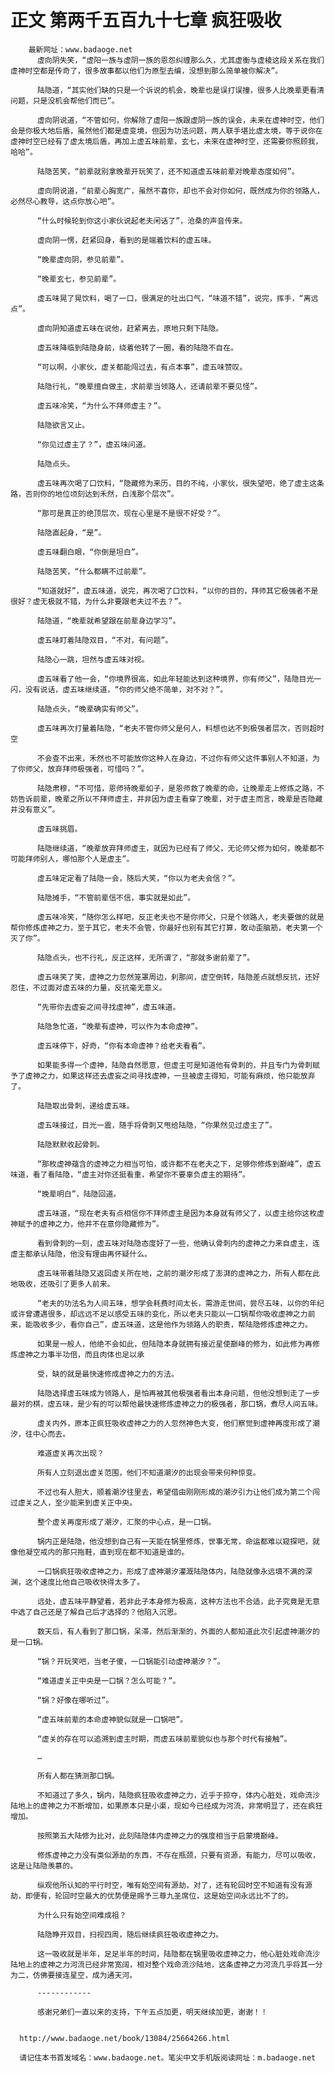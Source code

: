 # 正文 第两千五百九十七章 疯狂吸收
        最新网址：www.badaoge.net
          虚向阴失笑，“虚阳一族与虚阴一族的恩怨纠缠那么久，尤其虚衡与虚棱这段关系在我们虚神时空都是传奇了，很多故事都以他们为原型去编，没想到那么简单被你解决”。
      
          陆隐道，“其实他们缺的只是一个诉说的机会，晚辈也是误打误撞，很多人比晚辈更看清问题，只是没机会帮他们而已”。
      
          虚向阴说道，“不管如何，你解除了虚阳一族跟虚阴一族的误会，未来在虚神时空，他们会是你极大地后盾，虽然他们都是虚变境，但因为功法问题，两人联手堪比虚太境，等于说你在虚神时空已经有了虚太境后盾，再加上虚五味前辈，玄七，未来在虚神时空，还需要你照顾我，哈哈”。
      
          陆隐苦笑，“前辈就别拿晚辈开玩笑了，还不知道虚五味前辈对晚辈态度如何”。
      
          虚向阴说道，“前辈心胸宽广，虽然不喜你，却也不会对你如何，既然成为你的领路人，必然尽心教导，这点你放心吧”。
      
          “什么时候轮到你这小家伙说起老夫闲话了”，沧桑的声音传来。
      
          虚向阴一愣，赶紧回身，看到的是端着饮料的虚五味。
      
          “晚辈虚向阴，参见前辈”。
      
          “晚辈玄七，参见前辈”。
      
          虚五味晃了晃饮料，喝了一口，很满足的吐出口气，“味道不错”，说完，挥手，“离远点”。
      
          虚向阴知道虚五味在说他，赶紧离去，原地只剩下陆隐。
      
          虚五味降临到陆隐身前，绕着他转了一圈，看的陆隐不自在。
      
          “可以啊，小家伙，虚关都能闯过去，有点本事”，虚五味赞叹。
      
          陆隐行礼，“晚辈擅自做主，求前辈当领路人，还请前辈不要见怪”。
      
          虚五味冷笑，“为什么不拜师虚主？”。
      
          陆隐欲言又止。
      
          “你见过虚主了？”，虚五味问道。
      
          陆隐点头。
      
          虚五味再次喝了口饮料，“隐藏修为来历，目的不纯，小家伙，很失望吧，绝了虚主这条路，否则你的地位顷刻达到禾然，白浅那个层次”。
      
          “那可是真正的绝顶层次，现在心里是不是很不好受？”。
      
          陆隐直起身，“是”。
      
          虚五味翻白眼，“你倒是坦白”。
      
          陆隐苦笑，“什么都瞒不过前辈”。
      
          “知道就好”，虚五味道，说完，再次喝了口饮料，“以你的目的，拜师其它极强者不是很好？虚无极就不错，为什么非要跟老夫过不去？”。
      
          陆隐道，“晚辈就希望跟在前辈身边学习”。
      
          虚五味盯着陆隐双目，“不对，有问题”。
      
          陆隐心一跳，坦然与虚五味对视。
      
          虚五味看了他一会，“你境界很高，如此年轻能达到这种境界，你有师父”，陆隐目光一闪，没有说话，虚五味继续道，“你的师父绝不简单，对不对？”。
      
          陆隐点头，“晚辈确实有师父”。
      
          虚五味再次打量着陆隐，“老夫不管你师父是何人，料想也达不到极强者层次，否则超时空
      
          不会查不出来，禾然也不可能放你这种人在身边，不过你有师父这件事别人不知道，为了你师父，放弃拜师极强者，可惜吗？”。
      
          陆隐肃穆，“不可惜，恩师待晚辈如子，是恩师救了晚辈的命，让晚辈走上修炼之路，不妨告诉前辈，晚辈之所以不拜师虚主，并非因为虚主看穿了晚辈，对于虚主而言，晚辈是否隐藏并没有意义”。
      
          虚五味挑眉。
      
          陆隐继续道，“晚辈放弃拜师虚主，就因为已经有了师父，无论师父修为如何，晚辈都不可能拜师别人，哪怕那个人是虚主”。
      
          虚五味定定看了陆隐一会，随后大笑，“你以为老夫会信？”。
      
          陆隐摊手，“不管前辈信不信，事实就是如此”。
      
          虚五味冷笑，“随你怎么样吧，反正老夫也不是你师父，只是个领路人，老夫要做的就是帮你修炼虚神之力，至于其它，老夫不会管，你最好也别有其它打算，敢动歪脑筋，老夫第一个灭了你”。
      
          陆隐点头，也不行礼，反正这样，无所谓了，“那就多谢前辈了”。
      
          虚五味笑了笑，虚神之力忽然笼罩周边，刹那间，虚空倒转，陆隐差点就想反抗，还好忍住，不过面对虚五味的力量，反抗毫无意义。
      
          “先带你去虚妄之间寻找虚神”，虚五味道。
      
          陆隐急忙道，“晚辈有虚神，可以作为本命虚神”。
      
          虚五味停下，好奇，“你有本命虚神？给老夫看看”。
      
          如果能多得一个虚神，陆隐自然愿意，但虚主可是知道他有骨刺的，并且专门为骨刺赋予了虚神之力，如果这样还去虚妄之间寻找虚神，一旦被虚主得知，可能有麻烦，他只能放弃了。
      
          陆隐取出骨刺，递给虚五味。
      
          虚五味接过，目光一震，随手将骨刺又甩给陆隐，“你果然见过虚主了”。
      
          陆隐默默收起骨刺。
      
          “那枚虚神蕴含的虚神之力相当可怕，或许都不在老夫之下，足够你修炼到巅峰”，虚五味道，看了看陆隐，“虚主对你还挺看重，希望你不要辜负虚主的期待”。
      
          “晚辈明白”，陆隐回道。
      
          虚五味道，“现在老夫有点相信你不拜师虚主是因为本身就有师父了，以虚主给你这枚虚神赋予的虚神之力，他并不在意你隐藏修为”。
      
          看到骨刺的一刻，虚五味对陆隐态度好了一些，他确认骨刺内的虚神之力来自虚主，连虚主都承认陆隐，他没有理由再怀疑什么。
      
          虚五味带着陆隐又返回虚关所在地，之前的潮汐形成了澎湃的虚神之力，所有人都在此地吸收，还吸引了更多人前来。
      
          “老夫的功法名为人间五味，想学会耗费时间太长，需游走世间，尝尽五味，以你的年纪或许曾遭遇很多，却远远不足以感受五味的变化，所以老夫只能以一口锅帮你吸收虚神之力前来，能吸收多少，看你自己”，虚五味道，这是他作为领路人的职责，帮陆隐修炼虚神之力。
      
          如果是一般人，他绝不会如此，但陆隐本身就拥有接近星使巅峰的修为，如此修为再修炼虚神之力事半功倍，而且肉体也足以承
      
          受，缺的就是最快速修成虚神之力的方法。
      
          陆隐选择虚五味成为领路人，是怕再被其他极强者看出本身问题，但他没想到走了一步最对的棋，虚五味，是少有的可以帮他最快速修炼虚神之力的极强者，那口锅，煮尽人间五味。
      
          虚关内外，原本正疯狂吸收虚神之力的人忽然神色大变，他们察觉到虚神再度形成了潮汐，往中心而去。
      
          难道虚关再次出现？
      
          所有人立刻退出虚关范围，他们不知道潮汐的出现会带来何种惊变。
      
          不过也有人胆大，顺着潮汐往里去，希望借由刚刚形成的潮汐引力让他们成为第二个闯过虚关之人，至少能来到虚关正中央。
      
          整个虚关再度形成了潮汐，汇聚的中心点，是一口锅。
      
          锅内正是陆隐，他没想到自己有一天能在锅里修炼，世事无常，命运都难以窥探吧，就像他凝空戒内的那只拖鞋，直到现在都不知道是谁的。
      
          一口锅疯狂吸收虚神之力，形成了虚神潮汐灌溉陆隐体内，陆隐就像永远填不满的深渊，这个速度比他自己吸收快得太多了。
      
          远处，虚五味平静望着，若非此子本身修为极高，这种方法也不合适，此子究竟是无意中选了自己还是了解自己后才选择的？他陷入沉思。
      
          数天后，有人看到了那口锅，呆滞，然后渐渐的，外面的人都知道此次引起虚神潮汐的是一口锅。
      
          “锅？开玩笑吧，当老子傻，一口锅能引动虚神潮汐？”。
      
          “难道虚关正中央是一口锅？怎么可能？”。
      
          “锅？好像在哪听过”。
      
          “虚五味前辈的本命虚神貌似就是一口锅吧”。
      
          “虚关的存在可以追溯到虚主时期，而虚五味前辈貌似也与那个时代有接触”。
      
          …
      
          所有人都在猜测那口锅。
      
          不知道过了多久，锅内，陆隐疯狂吸收虚神之力，近乎于掠夺，体内心脏处，戏命流沙陆地上的虚神之力不断增加，如果原本只是小渠，现如今已经成为河流，非常明显了，还在疯狂增加。
      
          按照第五大陆修为比对，此刻陆隐体内虚神之力的强度相当于启蒙境巅峰。
      
          修炼虚神之力没有类似源劫的东西，不存在瓶颈，只要有资源，有能力，尽可以吸收，这是让陆隐羡慕的。
      
          纵观他所认知的平行时空，唯有始空间有源劫，对了，还有轮回时空不知道有没有源劫，即便有，轮回时空最大的优势便是赐予三尊九圣席位，这是始空间永远比不了的。
      
          为什么只有始空间难成祖？
      
          陆隐睁开双目，扫视四周，随后继续疯狂吸收虚神之力。
      
          这一吸收就是半年，足足半年的时间，陆隐都在锅里吸收虚神之力，他心脏处戏命流沙陆地上的虚神之力河流已经非常宽阔，相对整个戏命流沙陆地，这条虚神之力河流几乎将其一分为二，仿佛要接连星空，成为通天河。
      
          ------------
      
          感谢兄弟们一直以来的支持，下午五点加更，明天继续加更，谢谢！！
      
      
      http://www.badaoge.net/book/13084/25664266.html
      
      请记住本书首发域名：www.badaoge.net。笔尖中文手机版阅读网址：m.badaoge.net